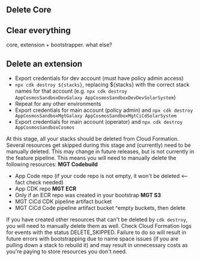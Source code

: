 

## Delete Core

## Clear everything
core, extension + bootstrapper. what else?

## Delete an extension
- Export credentials for dev account (must have policy admin access)
- `npx cdk destroy ${stacks}`, replacing ${stacks} with the correct stack names for that account (e.g. `npx cdk destroy AppCosmosSandboxDevGalaxy AppCosmosSandboxDevDevSolarSystem`)
- Repeat for any other environments
- Export credentials for main account (policy admin) and `npx cdk destroy AppCosmosSandboxMgtGalaxy AppCosmosSandboxMgtCiCdSolarSystem`
- Export credentials for main account (operator) and `npx cdk destroy AppCosmosSandboxCosmos`

At this stage, all your stacks should be deleted from Cloud Formation. Several resources get skipped during this stage and (currently) need to be manually deleted. This may change in future releases, but is not currently in the feature pipeline. This means you will need to manually delete the following resources:
__MGT Codebuild__
- App Code repo (if your code repo is not empty, it won't be deleted <-- fact check needed)
- App CDK repo
__MGT ECR__
- Only if an ECR repo was created in your bootstrap
__MGT S3__
- MGT CiCd CDK pipeline artifact bucket
- MGT CiCd Code pipeline artifact bucket
^empty buckets, then delete

If you have created other resources that can't be deleted by `cdk destroy`, you will need to manually delete them as well. Check Cloud Formation logs for events with the status DELETE_SKIPPED. Failure to do so will result in future errors with bootstrapping due to name space issues (if you are pulling down a stack to rebuild it) and may result in unnecessary costs as you're paying to store resources you don't need.

